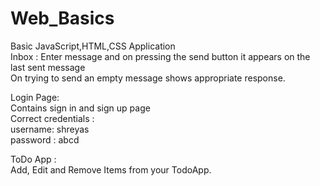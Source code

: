 # Web_Basics

Basic JavaScript,HTML,CSS Application<br />
Inbox : Enter message and on pressing the send button it appears on the last sent message<br />
On trying to send an empty message shows appropriate response.<br />

Login Page:<br />
Contains sign in and sign up page<br />
Correct credentials : <br />
username: shreyas<br />
password : abcd<br />

ToDo App : <br />
Add, Edit and Remove Items from your TodoApp.


